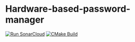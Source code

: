 # Hardware-based-password-manager
[![Run SonarCloud](https://github.com/JOQUR/Hardware-based-password-manager/actions/workflows/build.yaml/badge.svg?branch=main)](https://github.com/JOQUR/Hardware-based-password-manager/actions/workflows/build.yaml)
[![CMake Build](https://github.com/JOQUR/Hardware-based-password-manager/actions/workflows/cmake-single-platform.yml/badge.svg)](https://github.com/JOQUR/Hardware-based-password-manager/actions/workflows/cmake-single-platform.yml)